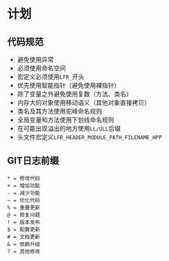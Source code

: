 # 计划

## 代码规范

* 避免使用异常
* 必须使用命名空间
* 宏定义必须使用`LFR_`开头
* 优先使用智能指针（避免使用裸指针）
* 除了变量之外避免使用复数（方法、类名）
* 内存大的对象使用移动语义（其他对象直接拷贝）
* 类名及其方法使用驼峰命名规则
* 全局变量和方法使用下划线命名规则
* 在可能出现溢出的地方使用`LL/ULL`后缀
* 头文件宏定义`LFR_HEADER_MODULE_PATH_FILENAME_HPP`

## GIT日志前缀

```
* = 修改代码
+ = 增加功能
- = 减少功能
~ = 优化代码
% = 重要更新
@ = 修复问题
! = 版本发布
$ = 配置更新
# = 文档更新
& = 依赖升级
? = 其他修改
```
